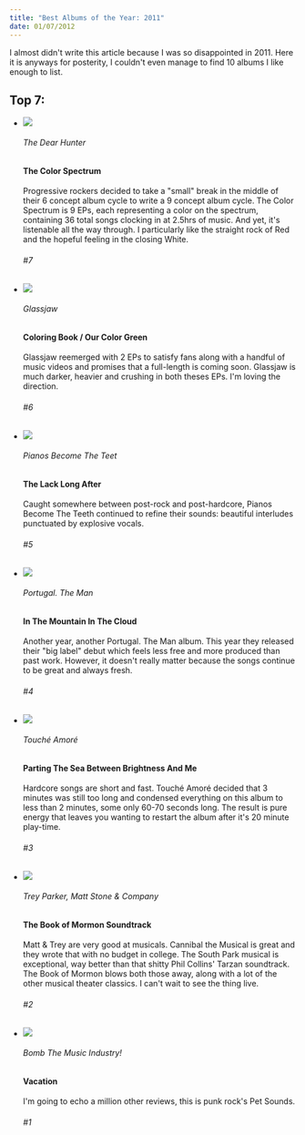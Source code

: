 ```yaml
--- 
title: "Best Albums of the Year: 2011"
date: 01/07/2012
---
```


I almost didn't write this article because I was so disappointed in 2011. Here it is anyways for posterity, I couldn't even manage to find 10 albums I like enough to list.

## Top 7:

<ul class="albums">
  <li>
    <div class='cover'>
      <img src='/albums/2011/7.jpg' /><div></div>
    </div>
    <div class='content'>
      <h6>The Dear Hunter</h6>
      <h4>The Color Spectrum</h4>
      <p>Progressive rockers decided to take a "small" break in the middle of their 6 concept album cycle to write a 9 concept album cycle. The Color Spectrum is 9 EPs, each representing a color on the spectrum, containing 36 total songs clocking in at 2.5hrs of music. And yet, it's listenable all the way through. I particularly like the straight rock of Red and the hopeful feeling in the closing White.</p>
    </div>
    <div class='player'>
      <h6>#7</h6>
    </div>
  </li>
  <li>
    <div class='cover'>
      <img src='/albums/2011/6.jpg' /><div></div>
    </div>
    <div class='content'>
      <h6>Glassjaw</h6>
      <h4>Coloring Book / Our Color Green</h4>
      <p>Glassjaw reemerged with 2 EPs to satisfy fans along with a handful of music videos and promises that a full-length is coming soon. Glassjaw is much darker, heavier and crushing in both theses EPs. I'm loving the direction.</p>
    </div>
    <div class='player'>
      <h6>#6</h6>
    </div>
  </li>
  <li>
    <div class='cover'>
      <img src='/albums/2011/5.png' /><div></div>
    </div>
    <div class='content'>
      <h6>Pianos Become The Teet</h6>
      <h4>The Lack Long After</h4>
      <p>Caught somewhere between post-rock and post-hardcore, Pianos Become The Teeth continued to refine their sounds: beautiful interludes punctuated by explosive vocals.</p>
    </div>
    <div class='player'>
      <h6>#5</h6>
    </div>
  </li>
  <li>
    <div class='cover'>
      <img src='/albums/2011/4.jpg' /><div></div>
    </div>
    <div class='content'>
      <h6>Portugal. The Man</h6>
      <h4>In The Mountain In The Cloud</h4>
      <p>Another year, another Portugal. The Man album. This year they released their "big label" debut which feels less free and more produced than past work. However, it doesn't really matter because the songs continue to be great and always fresh.</p>
    </div>
    <div class='player'>
      <h6>#4</h6>
    </div>
  </li>
  <li>
    <div class='cover'>
      <img src='/albums/2011/3.jpg' /><div></div>
    </div>
    <div class='content'>
      <h6>Touch&eacute; Amor&eacute;</h6>
      <h4>Parting The Sea Between Brightness And Me</h4>
      <p>Hardcore songs are short and fast. Touch&eacute; Amor&eacute; decided that 3 minutes was still too long and condensed everything on this album to less than 2 minutes, some only 60-70 seconds long. The result is pure energy that leaves you wanting to restart the album after it's 20 minute play-time.</p>
    </div>
    <div class='player'>
      <h6>#3</h6>
    </div>
  </li>
  <li>
    <div class='cover'>
      <img src='/albums/2011/2.jpg' /><div></div>
    </div>
    <div class='content'>
      <h6>Trey Parker, Matt Stone &amp; Company</h6>
      <h4>The Book of Mormon Soundtrack</h4>
      <p>Matt &amp; Trey are very good at musicals. Cannibal the Musical is great and they wrote that with no budget in college. The South Park musical is exceptional, way better than that shitty Phil Collins' Tarzan soundtrack. The Book of Mormon blows both those away, along with a lot of the other musical theater classics. I can't wait to see the thing live.</p>
    </div>
    <div class='player'>
      <h6>#2</h6>
    </div>
  </li>
  <li class="last">
    <div class='cover'>
      <img src='/albums/2011/1.jpg' /><div></div>
    </div>
    <div class='content'>
      <h6>Bomb The Music Industry!</h6>
      <h4>Vacation</h4>
      <p>I'm going to echo a million other reviews, this is punk rock's Pet Sounds.</p>
    </div>
    <div class='player'>
      <h6>#1</h6>
    </div>
  </li>
</ul>